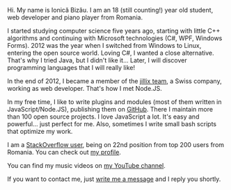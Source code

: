 Hi. My name is Ionică Bizău. I am an 18 (still counting!) year old student, web
developer and piano player from Romania.

I started studying computer science five years ago, starting with little C++
algorithms and continuing with Microsoft technologies (C#, WPF, Windows Forms).
2012 was the year when I switched from Windows to Linux, entering the open
source world. Loving C#, I wanted a close alternative. That's why I tried Java,
but I didn't like it... Later, I will discover programming languages that I will
really like!

In the end of 2012, I became a member of the [jillix team][1], a Swiss company,
working as web developer. That's how I met Node.JS.

In my free time, I like to write plugins and modules (most of them written in
JavaScript/Node.JS), publishing them on [GitHub][2]. There I maintain more than
100 open source projects. I love JavaScript a lot. It's easy and powerful...
just perfect for me. Also, sometimes I write small bash scripts that optimize my
work.

I am a [StackOverflow user][3], being on 22nd position from top 200 users from
Romania. You can check out [my profile][4].

You can find my music videos on [my YouTube channel][5].

If you want to contact me, just [write me a message](/contact) and I reply you
shortly.


  [1]: http://jillix.com/
  [2]: https://github.com/IonicaBizau
  [3]: http://en.wikipedia.org/wiki/Stack_Overflow
  [4]: http://stackoverflow.com/users/1420197/ionica-bizau
  [5]: https://www.youtube.com/user/IonicaBizau

